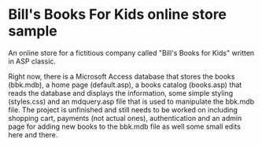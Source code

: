 # Bill's Books For Kids online store sample

An online store for a fictitious company called "Bill's Books for Kids" written in ASP classic.

Right now, there is a Microsoft Access database that stores the books (bbk.mdb), a home page (default.asp), a books catalog (books.asp) that reads the database and displays the information, some simple styling (styles.css) and an mdquery.asp file that is used to manipulate the bbk.mdb file. The project is unfinished and still needs to be worked on including shopping cart, payments (not actual ones), authentication and an admin page for adding new books to the bbk.mdb file as well some small edits here and there.
